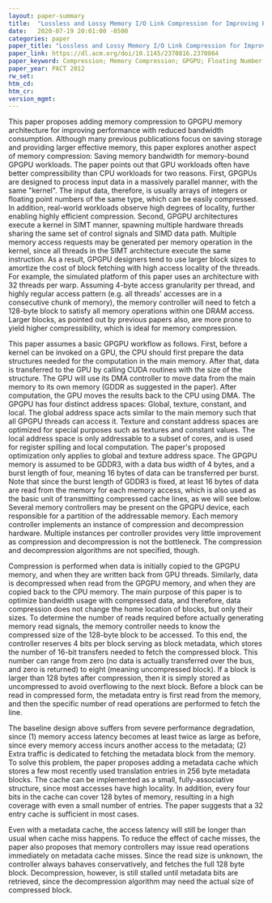```yaml
---
layout: paper-summary
title:  "Lossless and Lossy Memory I/O Link Compression for Improving Performance of GPGPU Workloads"
date:   2020-07-19 20:01:00 -0500
categories: paper
paper_title: "Lossless and Lossy Memory I/O Link Compression for Improving Performance of GPGPU Workloads"
paper_link: https://dl.acm.org/doi/10.1145/2370816.2370864
paper_keyword: Compression; Memory Compression; GPGPU; Floating Number Compression
paper_year: PACT 2012
rw_set:
htm_cd:
htm_cr:
version_mgmt:
---
```




This paper proposes adding memory compression to GPGPU memory architecture for improving performance with reduced bandwidth 
consumption. Although many previous publications focus on saving storage and providing larger effective memory, this paper
explores another aspect of memory compression: Saving memory bandwidth for memory-bound GPGPU workloads. The paper points
out that GPU workloads often have better compressibility than CPU workloads for two reasons. First, GPGPUs are designed
to process input data in a massively parallel manner, with the same "kernel". The input data, therefore, is usually 
arrays of integers or floating point numbers of the same type, which can be easily compressed. In addition, real-world
workloads observe high degrees of locality, further enabling highly efficient compression. Second, GPGPU architectures
execute a kernel in SIMT manner, spawning multiple hardware threads sharing the same set of control signals and SIMD data 
path. Multiple memory access requests may be generated per memory operation in the kernel, since all threads in the SIMT 
architecture execute the same instruction. As a result, GPGPU designers tend to use larger block sizes to amortize the 
cost of block fetching with high access locality of the threads. For example, the simulated platform of this paper uses
an architecture with 32 threads per warp. Assuming 4-byte access granularity per thread, and highly regular access pattern
(e.g. all threads' accesses are in a consecutive chunk of memory), the memory controller will need to fetch a 128-byte
block to satisfy all memory operations within one DRAM access. Larger blocks, as pointed out by previous papers also,
are more prone to yield higher compressibility, which is ideal for memory compression.

This paper assumes a basic GPGPU workflow as follows. First, before a kernel can be invoked on a GPU, the CPU should
first prepare the data structures needed for the computation in the main memory. After that, data is transferred to the 
GPU by calling CUDA routines with the size of the structure. The GPU will use its DMA controller to move data from the 
main memory to its own memory (GDDR as suggested in the paper). After computation, the GPU moves the results back to the 
CPU using DMA.
The GPGPU has four distinct address spaces: Global, texture, constant, and local. The global address space acts similar
to the main memory such that all GPGPU threads can access it. Texture and constant address spaces are optimized for
special purposes such as textures and constant values. The local address space is only addressable to a subset of cores,
and is used for register spilling and local computation. The paper's proposed optimization only applies to global
and texture address space.
The GPGPU memory is assumed to be GDDR3, with a data bus width of 4 bytes, and a burst length of four, meaning 16 bytes
of data can be transferred per burst. Note that since the burst length of GDDR3 is fixed, at least 16 bytes of data are
read from the memory for each memory access, which is also used as the basic unit of transmitting compressed cache lines,
as we will see below.
Several memory controllers may be present on the GPGPU device, each responsible for a partition of the addressable memory. 
Each memory controller implements an instance of compression and decompression hardware. Multiple instances per controller 
provides very little improvement as compression and decompression is not the bottleneck. 
The compression and decompression algorithms are not specified, though.

Compression is performed when data is initially copied to the GPGPU memory, and when they are written back from GPU
threads. Similarly, data is decompressed when read from the GPGPU memory, and when they are copied back to the CPU
memory. The main purpose of this paper is to optimize bandwidth usage with compressed data, and therefore, data
compression does not change the home location of blocks, but only their sizes. 
To determine the number of reads required before actually generating memory read signals, the memory controller needs
to know the compressed size of the 128-byte block to be accessed. To this end, the controller reserves 4 bits per block
serving as block metadata, which stores the number of 16-bit transfers needed to fetch the compressed block.
This number can range from zero (no data is actually transferred over the bus, and zero is returned) to eight (meaning
uncompressed block). If a block is larger than 128 bytes after compression, then it is simply stored as uncompressed
to avoid overflowing to the next block. 
Before a block can be read in compressed form, the metadata entry is first read from the memory, and then the specific
number of read operations are performed to fetch the line.

The baseline design above suffers from severe performance degradation, since (1) memory access latency becomes at least
twice as large as before, since every memory access incurs another access to the metadata; (2) Extra traffic is dedicated
to fetching the metadata block from the memory. To solve this problem, the paper proposes adding a metadata cache which 
stores a few most recently used translation entries in 256 byte metadata blocks. The cache can be implemented as a small, 
fully-associative structure, since most accesses have high locality. In addition, every four bits in the cache can cover 
128 bytes of memory, resulting in a high coverage with even a small number of entries.
The paper suggests that a 32 entry cache is sufficient in most cases.

Even with a metadata cache, the access latency will still be longer than usual when cache miss happens. To reduce the 
effect of cache misses, the paper also proposes that memory controllers may issue read operations immediately on 
metadata cache misses. Since the read size is unknown, the controller always bahaves conservatively, and fetches the
full 128 byte block. Decompression, however, is still stalled until metadata bits are retrieved, since the decompression
algorithm may need the actual size of compressed block.